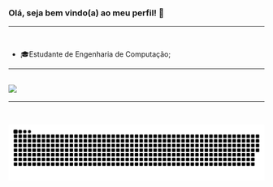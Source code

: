 ### Olá, seja bem vindo(a) ao meu perfil! &#128075;

<hr/><br>

- &#127891;Estudante de Engenharia de Computação;

<hr/><br>
<img height="180em" src="https://github-readme-stats.vercel.app/api/top-langs/?username=liviafort&layout=compact_count=7&theme=dark"/>
 </div>

<hr/><br>

![Snake animation](https://github.com/liviafort/liviafort/blob/output/github-contribution-grid-snake.svg)
 
